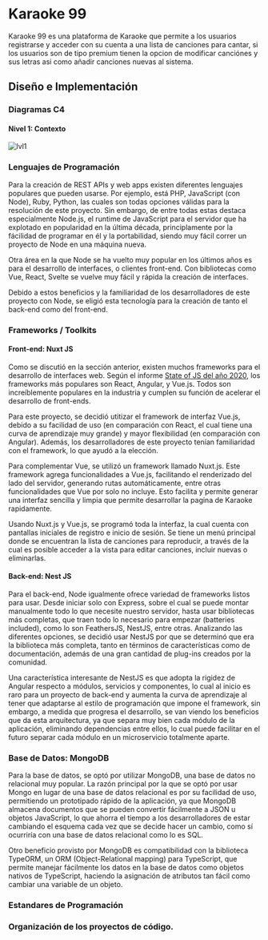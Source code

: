 # Karaoke 99


Karaoke 99 es una plataforma de Karaoke que permite a los usuarios registrarse y acceder con su cuenta a una lista de canciones para cantar, si los usuarios son de tipo premium tienen la opcion de modificar canciónes y sus letras asi como añadir canciones nuevas al sistema.

## Diseño e Implementación
### Diagramas C4
#### Nivel 1: Contexto
![lvl1](https://user-images.githubusercontent.com/18470228/136119457-d01267fc-454d-4763-a263-62b07d8865b0.png)

### Lenguajes de Programación
Para la creación de REST APIs y web apps existen diferentes lenguajes populares que pueden usarse. Por ejemplo, está PHP, JavaScript (con Node), Ruby, Python, las cuales son todas opciones válidas para la resolución de este proyecto. Sin embargo, de entre todas estas destaca especialmente Node.js, el runtime de JavaScript para el servidor que ha explotado en popularidad en la última década, principlamente por la fácilidad de programar en él y la portabilidad, siendo muy fácil correr un proyecto de Node en una máquina nueva.

Otra área en la que Node se ha vuelto muy popular en los últimos años es para el desarrollo de interfaces, o clientes front-end. Con bibliotecas como Vue, React, Svelte se vuelve muy fácil y rápida la creación de interfaces.

Debido a estos beneficios y la familiaridad de los desarrolladores de este proyecto con Node, se eligió esta tecnología para la creación de tanto el back-end como del front-end.

### Frameworks / Toolkits
#### Front-end: Nuxt JS
Como se discutió en la sección anterior, existen muchos frameworks para el desarrollo de interfaces web. Según el informe [State of JS del año 2020](https://2020.stateofjs.com/en-US/technologies/front-end-frameworks/), los frameworks más populares son React, Angular, y Vue.js. Todos son increíblemente populares en la industria y cumplen su función de acelerar el desarrollo de front-ends.

Para este proyecto, se decidió utitizar el framework de interfaz Vue.js, debido a su facilidad de uso (en comparación con React, el cual tiene una curva de aprendizaje muy grande) y mayor flexibilidad (en comparación con Angular). Además, los desarrolladores de este proyecto tenían familiaridad con el framework, lo que ayudó a la elección.

Para complementar Vue, se utilizó un framework llamado Nuxt.js. Este framework agrega funcionalidades a Vue.js, facilitando el renderizado del lado del servidor, generando rutas automáticamente, entre otras funcionalidades que Vue por solo no incluye. Esto facilita y permite generar una interfaz sencilla y limpia que permite desarrollar la pagina de Karaoke rapidamente. 


Usando Nuxt.js y Vue.js, se programó toda la interfaz, la cual cuenta con pantallas iniciales de registro e inicio de sesión. Se tiene un menú principal donde se encuentran la lista de canciones para reproducir, a través de la cual es posible acceder a la vista para editar canciones, incluir nuevas o eliminarlas.


#### Back-end: Nest JS
Para el back-end, Node igualmente ofrece variedad de frameworks listos para usar. Desde iniciar solo con Express, sobre el cual se puede montar manualmente todo lo que necesite nuestro servidor, hasta usar bibliotecas más completas, que traen todo lo necesario para empezar (batteries included), como lo son FeathersJS, NestJS, entre otras. Analizando las diferentes opciones, se decidió usar NestJS por que se determinó que era la biblioteca más completa, tanto en términos de características como de documentación, además de una gran cantidad de plug-ins creados por la comunidad. 

Una característica interesante de NestJS es que adopta la rigidez de Angular respecto a módulos, servicios y componentes, lo cual al inicio es raro para un proyecto de back-end y aumenta la curva de aprendizaje al tener que adaptarse al estilo de programación que impone el framework, sin embargo, a medida que progresa el desarrollo, se van viendo los beneficios que da esta arquitectura, ya que separa muy bien cada módulo de la aplicación, eliminando dependencias entre ellos, lo cual puede facilitar en el futuro separar cada módulo en un microservicio totalmente aparte.

### Base de Datos: MongoDB
  Para la base de datos, se optó por utilizar MongoDB, una base de datos no relacional muy popular. La razón principal por la que se optó por usar Mongo en lugar de una base de datos relacional es por su facilidad de uso, permitiendo un prototipado rápido de la aplicación, ya que MongoDB almacena documentos que se pueden convertir fácilmente a JSON u objetos JavaScript, lo que ahorra el tiempo a los desarrolladores de estar cambiando el esquema cada vez que se decide hacer un cambio, como sí ocurriría con una base de datos relacional como lo es SQL.

Otro beneficio provisto por MongoDB es compatibilidad con la biblioteca TypeORM, un ORM (Object-Relational mapping) para TypeScript, que permite manejar fácilmente los datos en la base de datos como objetos nativos de TypeScript, haciendo la asignación de atributos tan fácil como cambiar una variable de un objeto.

### Estandares de Programación
### Organización de los proyectos de código.





<!-- You can use the [editor on GitHub](https://github.com/Danicast-c/soa-karaoke-client/edit/gh-pages/index.md) to maintain and preview the content for your website in Markdown files. -->

<!-- Whenever you commit to this repository, GitHub Pages will run [Jekyll](https://jekyllrb.com/) to rebuild the pages in your site, from the content in your Markdown files. -->

<!-- Markdown is a lightweight and easy-to-use syntax for styling your writing. It includes conventions for

```markdown
Syntax highlighted code block

# Header 1
## Header 2
### Header 3

- Bulleted
- List

1. Numbered
2. List

**Bold** and _Italic_ and `Code` text

[Link](url) and ![Image](src)
``` -->
<!-- 
For more details see [GitHub Flavored Markdown](https://guides.github.com/features/mastering-markdown/).

### Jekyll Themes

Your Pages site will use the layout and styles from the Jekyll theme you have selected in your [repository settings](https://github.com/Danicast-c/soa-karaoke-client/settings/pages). The name of this theme is saved in the Jekyll `_config.yml` configuration file.

### Support or Contact

Having trouble with Pages? Check out our [documentation](https://docs.github.com/categories/github-pages-basics/) or [contact support](https://support.github.com/contact) and we’ll help you sort it out. -->

